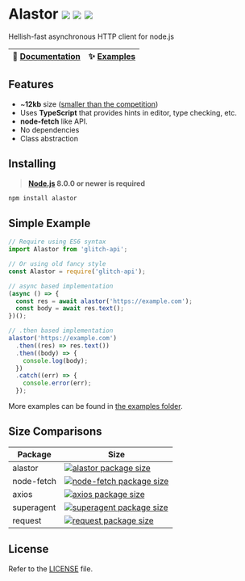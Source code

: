 # Alastor <img src="https://badgen.net/npm/v/alastor?color=red&style=flat"> <img src="https://badgen.net/npm/dt/alastor?color=red&style=flat"> <img src="https://badgen.net/packagephobia/install/alastor?color=red&style=flat">

Hellish-fast asynchronous HTTP client for node.js

| 📖 [Documentation](https://alastor.js.org/globals) | ✨ [Examples](https://github.com/aidenybai/alastor/tree/master/examples) |
| -------------------------------------------------- | ------------------------------------------------------------------------ |


## Features

- ~**12kb** size ([smaller than the competition](#size-comparisons))
- Uses **TypeScript** that provides hints in editor, type checking, etc.
- **node-fetch** like API.
- No dependencies
- Class abstraction

## Installing

> **[Node.js](https://nodejs.org/) 8.0.0 or newer is required**

```bash
npm install alastor
```

## Simple Example

```js
// Require using ES6 syntax
import Alastor from 'glitch-api';

// Or using old fancy style
const Alastor = require('glitch-api');

// async based implementation
(async () => {
  const res = await alastor('https://example.com');
  const body = await res.text();
})();

// .then based implementation
alastor('https://example.com')
  .then((res) => res.text())
  .then((body) => {
    console.log(body);
  })
  .catch((err) => {
    console.error(err);
  });
```

More examples can be found in [the examples folder](https://github.com/aidenybai/alastor/tree/master/examples).

## Size Comparisons

| Package    | Size                                                                                                                            |
| ---------- | ------------------------------------------------------------------------------------------------------------------------------- |
| alastor    | [![alastor package size](https://packagephobia.now.sh/badge?p=alastor)](https://packagephobia.now.sh/result?p=alastor)          |
| node-fetch | [![node-fetch package size](https://packagephobia.now.sh/badge?p=node-fetch)](https://packagephobia.now.sh/result?p=node-fetch) |
| axios      | [![axios package size](https://packagephobia.now.sh/badge?p=axios)](https://packagephobia.now.sh/result?p=axios)                |
| superagent | [![superagent package size](https://packagephobia.now.sh/badge?p=superagent)](https://packagephobia.now.sh/result?p=superagent) |
| request    | [![request package size](https://packagephobia.now.sh/badge?p=request)](https://packagephobia.now.sh/result?p=request)          |

## License

Refer to the [LICENSE](LICENSE) file.
